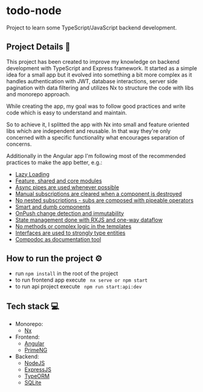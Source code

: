 # todo-node
Project to learn some TypeScript/JavaScript backend development.

## Project Details 🔎
This project has been created to improve my knowledge on backend development with TypeScript and Express framework.
It started as a simple idea for a small app but it evolved into something a bit more complex as it handles authentication with JWT, database interactions, server side pagination with data filtering and utilizes Nx to structure the code with libs and monorepo approach.

While creating the app, my goal was to follow good practices and write code which is easy to understand and maintain.

So to achieve it, I splitted the app with Nx into small and feature oriented libs which are independent and reusable.
In that way they're only concerned with a specific functionality what encourages separation of concerns.

Additionally in the Angular app I'm following most of the recommended practices to make the app better, e.g.:
 <ul>
                <li>
                    <a href="https://angular.io/guide/lazy-loading-ngmodules">
                        Lazy Loading
                    </a>
                </li>
                <li>
                    <a href="https://angular.io/guide/feature-modules">
                        Feature, shared and core modules
                    </a>
                </li>
                <li>
                    <a href="https://angular.io/api/common/AsyncPipe">
                        Async pipes are used whenever possible
                    </a>
                </li>
                <li>
                    <a href="https://brianflove.com/2016-12-11/anguar-2-unsubscribe-observables/">
                        Manual subscriptions are cleared when a component is destroyed
                    </a>
                </li>
                <li>
                    <a
                        href="https://medium.com/angular-in-depth/the-best-way-to-unsubscribe-rxjs-observable-in-the-angular-applications-d8f9aa42f6a0">
                        No nested subscriptions - subs are composed with pipeable operators
                    </a>
                </li>
                <li>
                    <a href="https://christianlydemann.com/the-ten-commandments-of-angular-development/#one">
                        Smart and dumb components
                    </a>
                </li>
                <li>
                    <a href="onPush change detection and immutability">
                        OnPush change detection and immutability
                    </a>
                </li>
                <li>
                    <a href="https://coryrylan.com/blog/angular-observable-data-services">
                        State management done with RXJS and one-way dataflow
                    </a>
                </li>
                <li>
                    <a
                        href="https://blog.appverse.io/why-it-is-a-bad-idea-to-use-methods-in-the-html-templates-with-angular-2-30d49f0d3b16?gi=879fe54af715">
                        No methods or complex logic in the templates
                    </a>
                </li>
                <li>
                    <a href="https://ultimatecourses.com/blog/classes-vs-interfaces-in-typescript">
                        Interfaces are used to strongly type entities
                    </a>
                </li>
                <li>
                    <a href="https://compodoc.app/">
                        Compodoc as documentation tool
                    </a>
                </li>
            </ul>

## How to run the project ⚙️

<ul>
  <li>run <code>npm install</code> in the root of the project</li>
  <li>to run frontend app execute <code> nx serve or npm start</code></li>
  <li>to run api project execute <code> npm run start:api:dev</code></li>
</ul>

## Tech stack 💻

<ul>
                <li>Monorepo:
                    <ul>
                        <li>
                            <a href="https://nx.dev/">Nx</a>
                        </li>
                    </ul>
                </li>
                <li>Frontend:
                    <ul>
                        <li>
                            <a href="https://angular.io/">
                                Angular
                            </a>
                        </li>
                        <li>
                            <a href="https://www.primefaces.org/primeng/">
                                PrimeNG
                            </a>
                        </li>
                    </ul>
                </li>
                <li>Backend:
                    <ul>
                        <li>
                            <a href="https://nodejs.org/en/">
                                NodeJS
                            </a>
                        </li>
                        <li>
                            <a href="https://expressjs.com/">
                                ExpressJS
                            </a>
                        </li>
                        <li>
                            <a href="https://github.com/typeorm/typeorm">
                                TypeORM
                            </a>
                        </li>
                        <li>
                            <a href="https://www.sqlite.org/index.html">
                                SQLite
                            </a>
                        </li>
                    </ul>
                </li>
            </ul>
